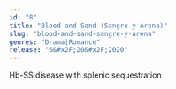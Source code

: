 ```yaml
---
id: "8"
title: "Blood and Sand (Sangre y Arena)"
slug: "blood-and-sand-sangre-y-arena"
genres: "Drama|Romance"
release: "6&#x2F;20&#x2F;2020"
---
```


Hb-SS disease with splenic sequestration


